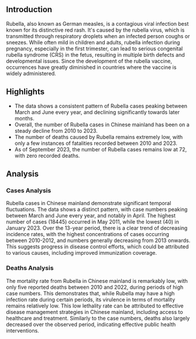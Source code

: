 ## Introduction

Rubella, also known as German measles, is a contagious viral infection best known for its distinctive red rash. It's caused by the rubella virus, which is transmitted through respiratory droplets when an infected person coughs or sneezes. While often mild in children and adults, rubella infection during pregnancy, especially in the first trimester, can lead to serious congenital rubella syndrome (CRS) in the fetus, resulting in multiple birth defects and developmental issues. Since the development of the rubella vaccine, occurrences have greatly diminished in countries where the vaccine is widely administered.

## Highlights

- The data shows a consistent pattern of Rubella cases peaking between March and June every year, and declining significantly towards later months. <br/>
- Overall, the number of Rubella cases in Chinese mainland has been on a steady decline from 2010 to 2023. <br/>
- The number of deaths caused by Rubella remains extremely low, with only a few instances of fatalities recorded between 2010 and 2023. <br/>
- As of September 2023, the number of Rubella cases remains low at 72, with zero recorded deaths.

## Analysis

### Cases Analysis

Rubella cases in Chinese mainland demonstrate significant temporal fluctuations. The data shows a distinct pattern, with case numbers peaking between March and June every year, and notably in April. The highest number of cases (18445) occurred in May 2011, while the lowest (40) in January 2023. Over the 13-year period, there is a clear trend of decreasing incidence rates, with the highest concentrations of cases occurring between 2010-2012, and numbers generally decreasing from 2013 onwards. This suggests progress in disease control efforts, which could be attributed to various causes, including improved immunization coverage.

### Deaths Analysis

The mortality rate from Rubella in Chinese mainland is remarkably low, with only five reported deaths between 2010 and 2022, during periods of high case numbers. This demonstrates that, while Rubella may have a high infection rate during certain periods, its virulence in terms of mortality remains relatively low. This low lethality rate can be attributed to effective disease management strategies in Chinese mainland, including access to healthcare and treatment. Similarly to the case numbers, deaths also largely decreased over the observed period, indicating effective public health interventions.
